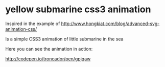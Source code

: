 # yellow submarine css3 animation

Inspired in the example of  http://www.hongkiat.com/blog/advanced-svg-animation-css/

Is a simple CSS3 animation of little submarine in the sea

Here you can see the animation in action:

http://codepen.io/troncador/pen/gpjqaw
